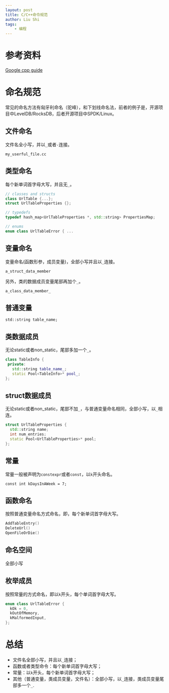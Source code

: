 ```yaml
---
layout: post
title: C/C++命令规范
author: Liu Shi
tags:
    - 编程
---
```


# 参考资料

[Google cpp guide](https://google.github.io/styleguide/cppguide.html#Naming)

# 命名规范

常见的命名方法有匈牙利命名（驼峰），和下划线命名法，前者的例子是，开源项目中LevelDB/RocksDB，后者开源项目中SPDK/Linux。

## 文件命名

文件名全小写，并以`_`或者`-`连接。

`my_userful_file.cc`

## 类型命名

每个新单词首字母大写，并且无`_`。

```cpp
// classes and structs
class UrlTable {...};
struct UrlTableProperties {};

// typedefs
typedef hash_map<UrlTableProperties *, std::string> PropertiesMap;

// enums
enum class UrlTableError { ...
```

## 变量命名

变量命名(函数形参，成员变量)，全部小写并且以`_`连接。

`a_struct_data_member`

另外，类的数据成员变量尾部再加个`_`。

`a_class_data_member_`

## 普通变量

`std::string table_name;`

## 类数据成员

无论static或者non_static，尾部多加一个`_`。

```cpp
class TableInfo {
 private:
   std::string table_name_;
   static Pool<TableInfo>* pool_;
};
```

## struct数据成员

无论static或者non_static，尾部不加`_`，与普通变量命名相同，全部小写，以`_`相连。

```cpp
struct UrlTableProperties {
  std::string name;
  int num_entries;
  static Pool<UrlTableProperties>* pool;
};
```

## 常量

常量一般被声明为`constexpr`或者`const`，以`k`开头命名。

`const int kDaysInAWeek = 7;`

## 函数命名

按照普通变量命名方式命名，即，每个新单词首字母大写。

```cpp
AddTableEntry()
DeleteUrl()
OpenFileOrDie()
```

## 命名空间

全部小写

## 枚举成员

按照常量的方式命名，即以`k`开头，每个单词首字母大写。

```cpp
enum class UrlTableError {
  kOk = 0,
  kOutOfMemory,
  kMalformedInput,
};
```


# 总结

- 文件名全部小写，并且以`_`连接；
- 函数或者类型命令：每个新单词首字母大写；
- 常量：以`k`开头，每个新单词首字母大写；
- 其他（普通变量，类成员变量，文件名）：全部小写，以`_`连接，类成员变量尾部多一个`_`.
